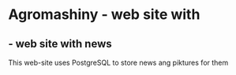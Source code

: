 # Agromashiny - web site with
## - web site with news
This web-site uses PostgreSQL to store news ang piktures for them
